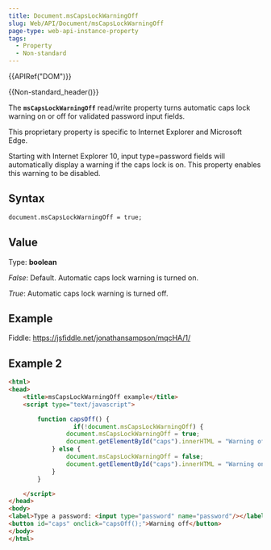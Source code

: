 ```yaml
---
title: Document.msCapsLockWarningOff
slug: Web/API/Document/msCapsLockWarningOff
page-type: web-api-instance-property
tags:
  - Property
  - Non-standard
---
```

{{APIRef("DOM")}}

{{Non-standard_header()}}

The **`msCapsLockWarningOff`** read/write property turns automatic caps lock warning on or off for validated password input fields.

This proprietary property is specific to Internet Explorer and Microsoft Edge.

Starting with Internet Explorer 10, input type=password fields will automatically display a warning if the caps lock is on. This property enables this warning to be disabled.

## Syntax

```html
document.msCapsLockWarningOff = true;
```

## Value

Type: **boolean**

_False_: Default. Automatic caps lock warning is turned on.

_True_: Automatic caps lock warning is turned off.

## Example

Fiddle: <https://jsfiddle.net/jonathansampson/mqcHA/1/>

## Example 2

```html
<html>
<head>
    <title>msCapsLockWarningOff example</title>
    <script type="text/javascript">

        function capsOff() {
                  if(!document.msCapsLockWarningOff) {
                document.msCapsLockWarningOff = true;
                document.getElementById("caps").innerHTML = "Warning off";
            } else {
                document.msCapsLockWarningOff = false;
                document.getElementById("caps").innerHTML = "Warning on";
            }
        }

    </script>
</head>
<body>
<label>Type a password: <input type="password" name="password"/></label><br />
<button id="caps" onclick="capsOff();">Warning off</button>
</body>
</html>
```
